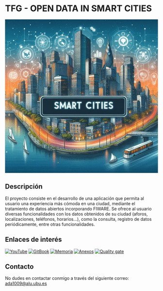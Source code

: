 # TFG - OPEN DATA IN SMART CITIES
![SMART CITIES APP](CODE/static/img/logo.jpg)

## Descripción
El proyecto consiste en el desarrollo de una aplicación que permita al usuario una experiencia más cómoda en una ciudad, mediante el tratamiento de datos abiertos incorporando FIWARE. Se ofrece al usuario diversas funcionalidades con los datos obtenidos de su ciudad (aforos, localizaciones, teléfonos, horarios...), como la consulta, registro de datos periódicamente, entre otras funcionalidades.

## Enlaces de interés
[![YouTube](https://img.shields.io/badge/YouTube-FF0000?style=for-the-badge&logo=youtube&logoColor=white)](https://youtube.com)  [![GitBook](https://img.shields.io/badge/GitBook-000000?style=for-the-badge&logo=gitbook&logoColor=white)](https://app.gitbook.com/o/4BX5FV48VxDJONTvZNTI/s/MSz5qiARMQIgynfD8ti0/smart-cities/home)  [![Memoria](https://img.shields.io/badge/Memoria-0078D4?style=for-the-badge&logo=microsoft-word&logoColor=white)](Documentación/memoria.pdf)  [![Anexos](https://img.shields.io/badge/Anexos-0078D4?style=for-the-badge&logo=microsoft-word&logoColor=white)](Documentación/anexos.pdf) [![Quality gate](https://sonarcloud.io/api/project_badges/quality_gate?project=AlejandroDeCastro_TFG)](https://sonarcloud.io/summary/new_code?id=AlejandroDeCastro_TFG)

## Contacto
No dudes en contactar conmigo a través del siguiente correo: ada1009@alu.ubu.es
